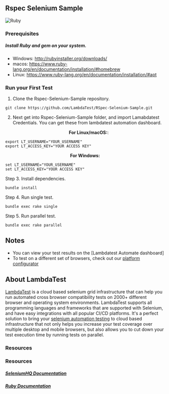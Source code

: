 ## Rspec Selenium Sample
![Ruby](https://www.lambdatest.com/resources/images/Rspec-with-Selenium.jpg)

### Prerequisites
##### Install Ruby and gem on your system.
 - Windows: http://rubyinstaller.org/downloads/
 - macos: https://www.ruby-lang.org/en/documentation/installation/#homebrew
 - Linux: https://www.ruby-lang.org/en/documentation/installation/#apt


### Run your First Test
1. Clone the Rspec-Selenium-Sample repository. 
```
git clone https://github.com/LambdaTest/RSpec-Selenium-Sample.git
```
2. Next get into Rspec-Selenium-Sample folder, and import Lamabdatest Credentials. You can get these from lambdatest automation dashboard.
   <p align="center">
   <b>For Linux/macOS:</b>:
 
```
export LT_USERNAME="YOUR_USERNAME"
export LT_ACCESS_KEY="YOUR ACCESS KEY"
```
<p align="center">
   <b>For Windows:</b>

```
set LT_USERNAME="YOUR_USERNAME"
set LT_ACCESS_KEY="YOUR ACCESS KEY"
```
Step 3. Install dependencies.
```
bundle install 
```
Step 4. Run single test.
```
bundle exec rake single
```
Step 5. Run parallel test.
```
bundle exec rake parallel
```
## Notes
 * You can view your test results on the [Lambdatest Automate dashboard]
 * To test on a different set of browsers, check out our [platform configurator](http://labs.lambdatest.com/app-lambda/capabilities-generator/capabilities-generator.html)

## About LambdaTest

[LambdaTest](https://www.lambdatest.com/) is a cloud based selenium grid infrastructure that can help you run automated cross browser compatibility tests on 2000+ different browser and operating system environments. LambdaTest supports all programming languages and frameworks that are supported with Selenium, and have easy integrations with all popular CI/CD platforms. It's a perfect solution to bring your [selenium automation testing](https://www.lambdatest.com/selenium-automation) to cloud based infrastructure that not only helps you increase your test coverage over multiple desktop and mobile browsers, but also allows you to cut down your test execution time by running tests on parallel.
### Resources

### Resources

##### [SeleniumHQ Documentation](http://www.seleniumhq.org/docs/)
##### [Ruby Documentation](https://ruby-doc.org/)